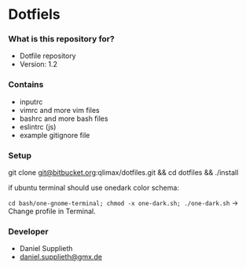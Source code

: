 # Dotfiels #

### What is this repository for? ###

* Dotfile repository
* Version: 1.2

### Contains ###

* inputrc
* vimrc and more vim files
* bashrc and more bash files
* eslintrc (js)
* example gitignore file

### Setup ###

git clone git@bitbucket.org:qlimax/dotfiles.git && cd dotfiles && ./install

if ubuntu terminal should use onedark color schema:

`cd bash/one-gnome-terminal; chmod -x one-dark.sh; ./one-dark.sh`
-> Change profile in Terminal.

### Developer ###

* Daniel Supplieth
* daniel.supplieth@gmx.de

